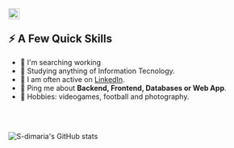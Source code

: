 
<a href="https://linkedin.com/in/s-dimaria">
  <img align="left" alt="Salvatore Di Maria" width="22px" src="https://upload.wikimedia.org/wikipedia/commons/thumb/8/81/LinkedIn_icon.svg/2048px-LinkedIn_icon.svg.png" />
</a>

</br>

<div>
  <h2>⚡️ A Few Quick Skills</h2>
  <ul>
    <li>🔭 I'm searching working</li>
    <li>🧐 Studying anything of Information Tecnology.</li>
    <li>📝 I am often active on <a href="www.linkedin.com/in/s-dimaria">LinkedIn</a>.</li>
    <li>💬 Ping me about <strong>Backend, Frontend, Databases or Web App</strong>.</li>
    <li>🎉 Hobbies: videogames, football and photography.</li>
  </ul>
</div>

</br>
</br>

![S-dimaria's GitHub stats](https://github-readme-stats.vercel.app/api?username=s-dimaria&show_icons=true&theme=github_dark)

